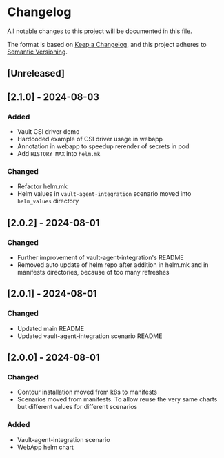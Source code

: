 # Changelog
All notable changes to this project will be documented in this file.

The format is based on [Keep a Changelog](https://keepachangelog.com/en/1.0.0/),
and this project adheres to [Semantic Versioning](https://semver.org/spec/v2.0.0.html).

## [Unreleased]

## [2.1.0] - 2024-08-03
### Added
- Vault CSI driver demo
- Hardcoded example of CSI driver usage in webapp
- Annotation in webapp to speedup rerender of secrets in pod
- Add `HISTORY_MAX` into `helm.mk`

### Changed
- Refactor helm.mk
- Helm values in `vault-agent-integration` scenario moved into `helm_values` directory

## [2.0.2] - 2024-08-01
### Changed

- Further improvement of vault-agent-integration's README
- Removed auto update of helm repo after addition in helm.mk and in manifests directories, because of too many refreshes

## [2.0.1] - 2024-08-01

### Changed
- Updated main README
- Updated vault-agent-integration scenario README

## [2.0.0] - 2024-08-01

### Changed
- Contour installation moved from k8s to manifests
- Scenarios moved from manifests. To allow reuse the very same charts but different values for different scenarios 

### Added
- Vault-agent-integration scenario
- WebApp helm chart
